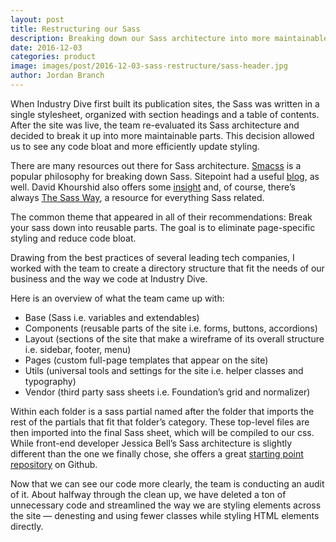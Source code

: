 ```yaml
---
layout: post 
title: Restructuring our Sass
description: Breaking down our Sass architecture into more maintainable parts
date: 2016-12-03
categories: product
image: images/post/2016-12-03-sass-restructure/sass-header.jpg
author: Jordan Branch
---
```



When Industry Dive first built its publication sites, the Sass was written in a single stylesheet, organized with section headings and a table of contents. After the site was live, the team re-evaluated its Sass architecture and decided to break it up into more maintainable parts. This decision allowed us to see any code bloat and more efficiently update styling.

There are many resources out there for Sass architecture. [Smacss](https://smacss.com/) is a popular philosophy for breaking down Sass. Sitepoint had a useful [blog](https://www.sitepoint.com/architecture-sass-project/), as well. David Khourshid also offers some [insight](https://scotch.io/tutorials/aesthetic-sass-1-architecture-and-style-organization) and, of course, there’s always [The Sass Way](http://thesassway.com/beginner/how-to-structure-a-sass-project), a resource for everything Sass related.

The common theme that appeared in all of their recommendations: Break your sass down into reusable parts. The goal is to eliminate page-specific styling and reduce code bloat.

Drawing from the best practices of several leading tech companies, I worked with the team to create a directory structure that fit the needs of our business and the way we code at Industry Dive.

Here is an overview of what the team came up with:
- Base (Sass i.e. variables and extendables)
- Components (reusable parts of the site i.e. forms, buttons, accordions)
- Layout (sections of the site that make a wireframe of its overall structure i.e. sidebar, footer, menu)
- Pages (custom full-page templates that appear on the site)
- Utils (universal tools and settings for the site i.e. helper classes and typography)
- Vendor (third party sass sheets i.e. Foundation’s grid and normalizer)

Within each folder is a sass partial named after the folder that imports the rest of the partials that fit that folder’s category. These top-level files are then imported into the final Sass sheet, which will be compiled to our css. While front-end developer Jessica Bell’s Sass architecture is slightly different than the one we finally chose, she offers a great [starting point repository](https://github.com/sirjessthebrave/minimal-site) on Github.

Now that we can see our code more clearly, the team is conducting an audit of it. About halfway through the clean up, we have deleted a ton of unnecessary code and streamlined the way we are styling elements across the site — denesting and using fewer classes while styling HTML elements directly.
